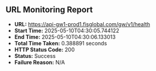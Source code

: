 ## URL Monitoring Report

- **URL:** https://api-gw1-prod1.fisglobal.com/gw/v1/health
- **Start Time:** 2025-05-10T04:30:05.744122
- **End Time:** 2025-05-10T04:30:06.133013
- **Total Time Taken:** 0.388891 seconds
- **HTTP Status Code:** 200
- **Status:** Success
- **Failure Reason:** N/A
